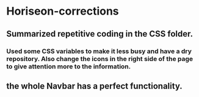 # Horiseon-corrections

## Summarized repetitive coding in the CSS folder.

### Used some CSS variables to make it less busy and have a dry repository. Also change the icons in the right side of the page to give attention more to the information.

## the whole Navbar has a perfect functionality.
